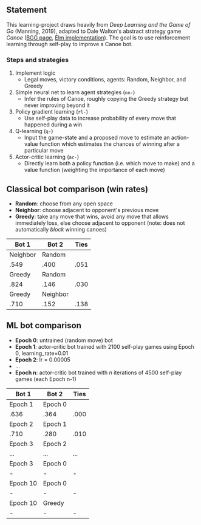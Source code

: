 ## Statement
This learning-project draws heavily from *Deep Learning and the Game of Go* (Manning, 2019), adapted to Dale Walton's abstract strategy game *Canoe* ([BGG page](https://boardgamegeek.com/boardgame/10571/canoe), [Elm implementation](https://github.com/bored-games/canoe-game)). The goal is to use reinforcement learning through self-play to improve a Canoe bot.

### Steps and strategies
1. Implement logic
    * Legal moves, victory conditions, agents: Random, Neighbor, and Greedy
2. Simple neural net to learn agent strategies (`nn-`)
    * Infer the rules of Canoe, roughly copying the Greedy strategy but never improving beyond it
3. Policy gradient learning (`rl-`)
    * Use self-play data to increase probability of every move that happened during a win
4. Q-learning (`q-`)
    * Input the game-state and a proposed move to estimate an action-value function which estimates the chances of winning after a particular move
5. Actor-critic learning (`ac-`)
    * Directly learn both a policy function (i.e. which move to make) and a value function (weighting the importance of each move)

## Classical bot comparison (win rates)

- **Random**: choose from any open space
- **Neighbor**: choose adjacent to opponent's previous move
- **Greedy**: take any move that wins, avoid any move that allows immediately loss, else choose adjacent to opponent (note: does not automatically *block* winning canoes)

|Bot 1 | Bot 2 | Ties |
| --- | --- | --- |
| Neighbor | Random | |
| .549 | .400 | .051 |
| Greedy | Random | |
| .824 | .146 | .030 |
| Greedy | Neighbor | |
| .710 | .152 | .138 |

## ML bot comparison

- **Epoch 0**: untrained (random move) bot
- **Epoch 1**: actor-critic bot trained with 2100 self-play games using Epoch 0, learning_rate=0.01
- **Epoch 2**: lr = 0.00005
- ...
- **Epoch n**: actor-critic bot trained with *n* iterations of 4500 self-play games (each Epoch n-1)

|Bot 1 | Bot 2 | Ties |
| --- | --- | --- |
| Epoch 1 | Epoch 0 | |
| .636 | .364 | .000 |
| Epoch 2 | Epoch 1 | |
| .710 | .280 | .010 |
| Epoch 3 | Epoch 2 | |
| ... | ... | ... |
| Epoch 3 | Epoch 0 | |
| - | - | - |
| Epoch 10 | Epoch 0 | |
| - | - | - |
| Epoch 10 | Greedy | |
| - | - | - |